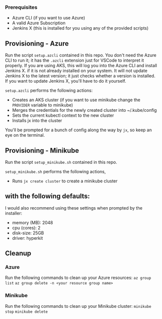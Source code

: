 ### Prerequisites
* Azure CLI (if you want to use Azure)
* A valid Azure Subscription
* Jenkins X (this is installed for you using any of the provided scripts)

## Provisioning - Azure
Run the script `setup.azcli` contained in this repo. You don't need the Azure CLI to run it; it has the `.azcli` extension just for VSCode to interpret it properly. If you are using AKS, this will log you into the Azure CLI and install Jenkins X. if it is not already installed on your system. It will not update Jenkins X to the latest version; it just checks whether a version is installed. If you want to update Jenkins X, you'll have to do it yourself.

`setup.azcli` performs the following actions:
* Creates an AKS cluster (if you want to use minikube change the `PROVIDER` variable to minikube)
* Merges the credentials for the newly created cluster into ~/.kube/config
* Sets the current kubectl context to the new cluster
* Installs jx into the cluster

You'll be prompted for a bunch of config along the way by `jx`, so keep an eye on the terminal.

## Provisioning - Minikube
Run the script `setup_minikube.sh` contained in this repo.

`setup_minikube.sh` performs the following actions,
* Runs `jx create cluster` to create a minikube cluster

with the following defaults:
- 

I would also recommend using these settings when prompted by the installer:
 - memory (MB): 2048
 - cpu (cores): 2
 - disk-size: 25GB
 - driver: hyperkit

## Cleanup
### Azure
Run the following commands to clean up your Azure resources:
`az group list`
`az group delete -n <your resource group name>`

### Minikube
Run the following commands to clean up your Minikube cluster:
`minikube stop`
`minikube delete`